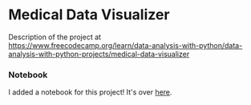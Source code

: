 # Medical Data Visualizer

Description of the project at  
https://www.freecodecamp.org/learn/data-analysis-with-python/data-analysis-with-python-projects/medical-data-visualizer

### Notebook

I added a notebook for this project! It's over [here](notebook.ipynb).